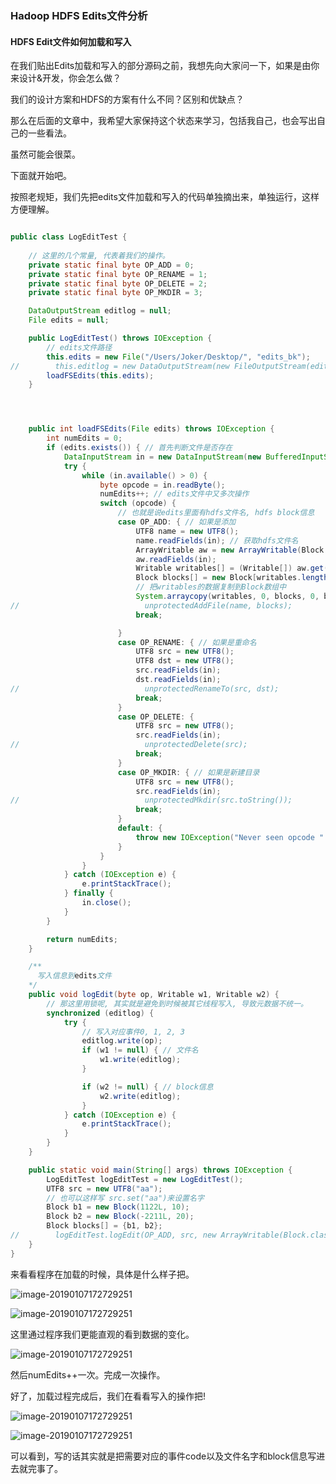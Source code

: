 ### Hadoop HDFS Edits文件分析

#### HDFS Edit文件如何加载和写入

在我们贴出Edits加载和写入的部分源码之前，我想先向大家问一下，如果是由你来设计&开发，你会怎么做？

我们的设计方案和HDFS的方案有什么不同？区别和优缺点？

那么在后面的文章中，我希望大家保持这个状态来学习，包括我自己，也会写出自己的一些看法。

虽然可能会很菜。



下面就开始吧。



按照老规矩，我们先把edits文件加载和写入的代码单独摘出来，单独运行，这样方便理解。



``` java

public class LogEditTest {
    
    // 这里的几个常量, 代表着我们的操作。
    private static final byte OP_ADD = 0;
    private static final byte OP_RENAME = 1;
    private static final byte OP_DELETE = 2;
    private static final byte OP_MKDIR = 3;

    DataOutputStream editlog = null;
    File edits = null;

    public LogEditTest() throws IOException {
        // edits文件路径
        this.edits = new File("/Users/Joker/Desktop/", "edits_bk");
//        this.editlog = new DataOutputStream(new FileOutputStream(edits));
        loadFSEdits(this.edits);
    }




    public int loadFSEdits(File edits) throws IOException {
        int numEdits = 0;
        if (edits.exists()) { // 首先判断文件是否存在
            DataInputStream in = new DataInputStream(new BufferedInputStream(new FileInputStream(edits)));
            try {
                while (in.available() > 0) {
                    byte opcode = in.readByte();
                    numEdits++; // edits文件中又多次操作
                    switch (opcode) {
                        // 也就是说edits里面有hdfs文件名, hdfs block信息
                        case OP_ADD: { // 如果是添加
                            UTF8 name = new UTF8(); 
                            name.readFields(in); // 获取hdfs文件名
                            ArrayWritable aw = new ArrayWritable(Block.class);
                            aw.readFields(in);
                            Writable writables[] = (Writable[]) aw.get();
                            Block blocks[] = new Block[writables.length];
                            // 把writables的数据复制到Block数组中
                            System.arraycopy(writables, 0, blocks, 0, blocks.length);
//                            unprotectedAddFile(name, blocks);
                            break;

                        }
                        case OP_RENAME: { // 如果是重命名
                            UTF8 src = new UTF8();
                            UTF8 dst = new UTF8();
                            src.readFields(in);
                            dst.readFields(in);
//                            unprotectedRenameTo(src, dst);
                            break;
                        }
                        case OP_DELETE: {
                            UTF8 src = new UTF8();
                            src.readFields(in);
//                            unprotectedDelete(src);
                            break;
                        }
                        case OP_MKDIR: { // 如果是新建目录
                            UTF8 src = new UTF8();
                            src.readFields(in);
//                            unprotectedMkdir(src.toString());
                            break;
                        }
                        default: {
                            throw new IOException("Never seen opcode " + opcode);
                        }
                    }
                }
            } catch (IOException e) {
                e.printStackTrace();
            } finally {
                in.close();
            }
        }

        return numEdits;
    }

    /**
      写入信息到edits文件
    */
    public void logEdit(byte op, Writable w1, Writable w2) {
        // 那这里用锁呢, 其实就是避免到时候被其它线程写入, 导致元数据不统一。
        synchronized (editlog) {
            try {
                // 写入对应事件0, 1, 2, 3
                editlog.write(op);
                if (w1 != null) { // 文件名
                    w1.write(editlog);
                }

                if (w2 != null) { // block信息
                    w2.write(editlog);
                }
            } catch (IOException e) {
                e.printStackTrace();
            }
        }
    }

    public static void main(String[] args) throws IOException {
        LogEditTest logEditTest = new LogEditTest();
        UTF8 src = new UTF8("aa");
        // 也可以这样写 src.set("aa")来设置名字
        Block b1 = new Block(1122L, 10);
        Block b2 = new Block(-2211L, 20);
        Block blocks[] = {b1, b2};
//        logEditTest.logEdit(OP_ADD, src, new ArrayWritable(Block.class, blocks));
    }
}

```







来看看程序在加载的时候，具体是什么样子把。



![image-20190107172729251](https://github.com/basebase/img_server/blob/master/hadoop%E7%B3%BB%E5%88%97%E6%96%87%E7%AB%A0%E5%9B%BE%E7%89%87%E9%9B%86%E5%90%88/edits_001.png?raw=true)









![image-20190107172729251](https://github.com/basebase/img_server/blob/master/hadoop%E7%B3%BB%E5%88%97%E6%96%87%E7%AB%A0%E5%9B%BE%E7%89%87%E9%9B%86%E5%90%88/edits_002.png?raw=true)

这里通过程序我们更能直观的看到数据的变化。



![image-20190107172729251](https://github.com/basebase/img_server/blob/master/hadoop%E7%B3%BB%E5%88%97%E6%96%87%E7%AB%A0%E5%9B%BE%E7%89%87%E9%9B%86%E5%90%88/edits_003.png?raw=true)



然后numEdits++一次。完成一次操作。



好了，加载过程完成后，我们在看看写入的操作把!





![image-20190107172729251](https://github.com/basebase/img_server/blob/master/hadoop%E7%B3%BB%E5%88%97%E6%96%87%E7%AB%A0%E5%9B%BE%E7%89%87%E9%9B%86%E5%90%88/edits_004.png?raw=true)







![image-20190107172729251](https://github.com/basebase/img_server/blob/master/hadoop%E7%B3%BB%E5%88%97%E6%96%87%E7%AB%A0%E5%9B%BE%E7%89%87%E9%9B%86%E5%90%88/edits_005.png?raw=true)



可以看到，写的话其实就是把需要对应的事件code以及文件名字和block信息写进去就完事了。



